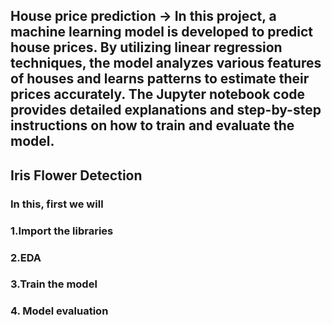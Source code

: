 ## House price prediction ->  In this project, a machine learning model is developed to predict house prices. By utilizing linear regression techniques, the model analyzes various features of houses and learns patterns to estimate their prices accurately. The Jupyter notebook code provides detailed explanations and step-by-step instructions on how to train and evaluate the model.

## Iris Flower Detection 

### In this, first we will 
### 1.Import the libraries
### 2.EDA
### 3.Train the model
### 4. Model evaluation
